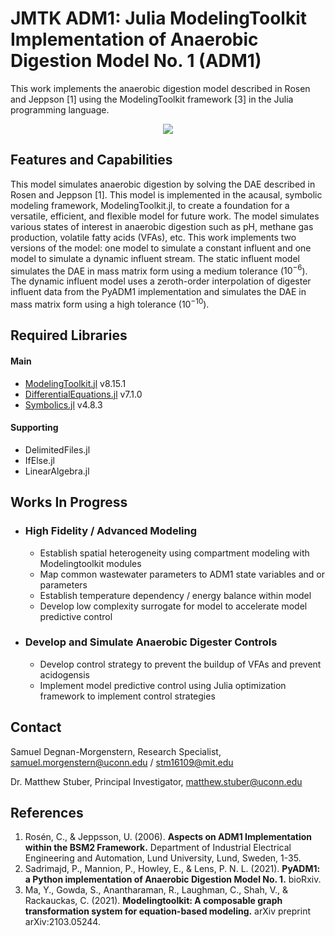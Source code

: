# JMTK ADM1: Julia ModelingToolkit Implementation of Anaerobic Digestion Model No. 1 (ADM1)
This work implements the anaerobic digestion model described in Rosen and Jeppson [1] using the ModelingToolkit framework [3] in the Julia programming language.

<p align="center">
  <img src="https://user-images.githubusercontent.com/63276909/180452652-148654ae-aff8-44e4-b215-0c64687c3c2b.png" />
</p>

## Features and Capabilities
This model simulates anaerobic digestion by solving the DAE described in Rosen and Jeppson [1]. This model is implemented in the acausal, symbolic modeling framework, ModelingToolkit.jl, to create a foundation for a versatile, efficient, and flexible model for future work. The model simulates various states of interest in anaerobic digestion such as pH, methane gas production, volatile fatty acids (VFAs), etc. This work implements two versions of the model: one model to simulate a constant influent and one model to simulate a dynamic influent stream. The static influent model simulates the DAE in mass matrix form using a medium tolerance ($10^{-6}$). The dynamic influent model uses a zeroth-order interpolation of digester influent data from the PyADM1 implementation and simulates the DAE in mass matrix form using a high tolerance ($10^{-10}$).

## Required Libraries
#### Main
- [ModelingToolkit.jl](https://github.com/SciML/ModelingToolkit.jl) v8.15.1
- [DifferentialEquations.jl](https://github.com/SciML/DifferentialEquations.jl) v7.1.0
- [Symbolics.jl](https://symbolics.juliasymbolics.org/dev/) v4.8.3
#### Supporting
- DelimitedFiles.jl
- IfElse.jl
- LinearAlgebra.jl

## Works In Progress
- ### High Fidelity / Advanced Modeling
    - Establish spatial heterogeneity using compartment modeling with Modelingtoolkit modules
    - Map common wastewater parameters to ADM1 state variables and or parameters
    - Establish temperature dependency / energy balance within model
    - Develop low complexity surrogate for model to accelerate model predictive control

- ### Develop and Simulate Anaerobic Digester Controls
    - Develop control strategy to prevent the buildup of VFAs and prevent acidogensis
    - Implement model predictive control using Julia optimization framework to implement control strategies

## Contact
Samuel Degnan-Morgenstern, Research Specialist, samuel.morgenstern@uconn.edu / stm16109@mit.edu

Dr. Matthew Stuber, Principal Investigator, matthew.stuber@uconn.edu

## References
1. Rosén, C., & Jeppsson, U. (2006). **Aspects on ADM1 Implementation within the BSM2 Framework.** Department of Industrial Electrical Engineering and Automation, Lund University, Lund, Sweden, 1-35.
2. Sadrimajd, P., Mannion, P., Howley, E., & Lens, P. N. L. (2021). **PyADM1: a Python implementation of Anaerobic Digestion Model No. 1.** bioRxiv.
3. Ma, Y., Gowda, S., Anantharaman, R., Laughman, C., Shah, V., & Rackauckas, C. (2021). **Modelingtoolkit: A composable graph transformation system for equation-based modeling.** arXiv preprint arXiv:2103.05244.

